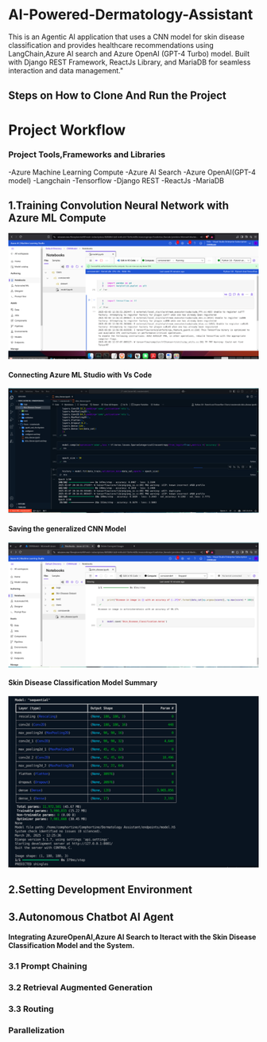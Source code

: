 # AI-Powered-Dermatology-Assistant
This is an Agentic AI application that uses a CNN model for skin disease classification and provides healthcare recommendations using LangChain,Azure AI search and Azure OpenAI (GPT-4 Turbo) model. Built with Django REST Framework, ReactJs Library, and MariaDB for seamless interaction and data management."
## Steps on How to Clone And Run the Project
# Project Workflow
### Project Tools,Frameworks and Libraries
-Azure Machine Learning Compute
-Azure AI Search
-Azure OpenAI(GPT-4 model)
-Langchain
-Tensorflow
-Django REST 
-ReactJs
-MariaDB
## 1.Training Convolution Neural Network with Azure ML Compute
![Azure ML Studio:](ai-hack-img/Azure-machine-learning-studio.png)
#### Connecting Azure ML Studio with Vs Code
![Connecting](ai-hack-img/azure-vs-code-model-training.png)
#### Saving the generalized CNN Model
![.](ai-hack-img/how-to-get-the-model.png)
#### Skin Disease Classification Model Summary
![Summary:](ai-hack-img/model-summary.png)

## 2.Setting Development Environment
## 3.Autonomous Chatbot AI Agent
#### Integrating AzureOpenAI,Azure AI Search to Iteract with the Skin Disease Classification Model and the System.
### 3.1 Prompt Chaining
### 3.2 Retrieval Augmented Generation
### 3.3 Routing
### Parallelization

